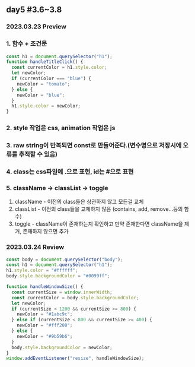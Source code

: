 ## day5 #3.6~3.8

### 2023.03.23 Preview

### 1. 함수 + 조건문

```javascript
const h1 = document.querySelector("h1");
function handleTitleClick() {
  const currentColor = h1.style.color;
  let newColor;
  if (currentColor === "blue") {
    newColor = "tomato";
  } else {
    newColor = "blue";
  }
  h1.style.color = newColor;
}
```

### 2. style 작업은 css, animation 작업은 js

### 3. raw string이 반복되면 const로 만들어준다.(변수명으로 저장시에 오류를 추적할 수 있음)

### 4. class는 css파일에 .으로 표헌, id는 #으로 표현

### 5. className -> classList -> toggle

1. className - 이전의 class들은 상관하지 않고 모든걸 교체
2. classList - 이전의 class들을 교체하지 않음
   (contains, add, remove...등의 함수)
3. toggle - className이 존재하는지 확인하고 만약 존재한다면 className을 제거, 존재하지 않으면 추가

### 2023.03.24 Review

```javascript
const body = document.querySelector("body");
const h1 = document.querySelector("h1");
h1.style.color = "#ffffff";
body.style.backgroundColor = "#0099ff";

function handleWindowSize() {
  const currentSize = window.innerWidth;
  const currentColor = body.style.backgroundColor;
  let newColor;
  if (currentSize < 1200 && currentSize >= 800) {
    newColor = "#1abc9c";
  } else if (currentSize < 800 && currentSize >= 400) {
    newColor = "#fff200";
  } else {
    newColor = "#9b59b6";
  }
  body.style.backgroundColor = newColor;
}
window.addEventListener("resize", handleWindowSize);
```
